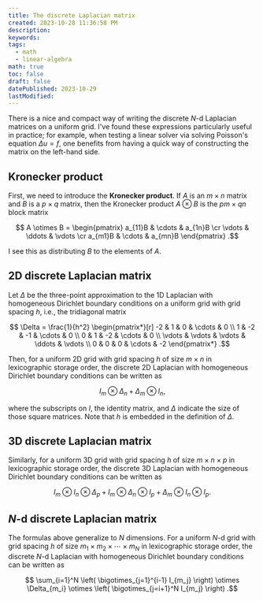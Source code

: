 ```yaml
---
title: The discrete Laplacian matrix
created: 2023-10-28 11:36:58 PM
description: 
keywords: 
tags: 
  - math
  - linear-algebra
math: true
toc: false
draft: false
datePublished: 2023-10-29
lastModified:
---
```


There is a nice and compact way of writing the discrete $N$-d Laplacian matrices on a uniform
grid. I've found these expressions particularly useful in practice; for example, when testing a
linear solver via solving Poisson's equation $\Delta u = f$, one benefits from having a quick way of constructing the matrix on the left-hand side.

## Kronecker product 

First, we need to introduce the **Kronecker product**.  If $A$ is an $m \times n$ matrix and $B$ is a $p \times q$ matrix, then the Kronecker product $A \otimes B$ is the $pm \times qn$ block matrix 

$$
A \otimes B = 
\begin{pmatrix}
a_{11}B & \cdots & a_{1n}B \cr 
\vdots & \ddots & \vdots \cr
a_{m1}B & \cdots & a_{mn}B
\end{pmatrix}
.$$

I see this as distributing $B$ to the elements of $A$.

## 2D discrete Laplacian matrix

Let $\Delta$ be the three-point approximation to the 1D Laplacian with homogeneous Dirichlet
boundary conditions on a uniform grid with grid spacing $h$, i.e., the tridiagonal matrix

$$
\Delta = \frac{1}{h^2}
\begin{pmatrix*}[r]
-2 & 1 & 0 & \cdots & 0 \\
1 & -2 & -1 & \cdots & 0 \\ 
0 & 1 & -2 & \cdots & 0 \\
\vdots & \vdots & \vdots & \ddots & \vdots \\
0 & 0 & 0 & \cdots & -2
\end{pmatrix*}
.$$

Then, for a uniform 2D grid with grid spacing $h$ of size $m \times n$ in lexicographic storage
order, the discrete 2D Laplacian with homogeneous Dirichlet boundary conditions can be written as

$$
I_m \otimes \Delta_n + \Delta_m \otimes I_n
,$$

where the subscripts on $I$, the identity matrix, and $\Delta$ indicate the size of those square
matrices. Note that $h$ is embedded in the definition of $\Delta$.

## 3D discrete Laplacian matrix

Similarly, for a uniform 3D grid with grid spacing $h$ of size $m \times n \times p$ in
lexicographic storage order, the discrete 3D Laplacian with homogeneous Dirichlet boundary
conditions can be written as

$$
I_m \otimes I_n \otimes \Delta_p + I_m \otimes \Delta_n \otimes I_p + \Delta_m \otimes I_n \otimes
I_p
.$$

## $N$-d discrete Laplacian matrix

The formulas above generalize to $N$ dimensions. For a uniform $N$-d grid with grid spacing $h$ of
size $m_1 \times m_2 \times \cdots \times m_N$ in lexicographic storage order, the discrete $N$-d
Laplacian with homogeneous Dirichlet boundary conditions can be written as

$$
\sum_{i=1}^N \left( \bigotimes_{j=1}^{i-1} I_{m_j} \right) \otimes \Delta_{m_i} \otimes \left(
\bigotimes_{j=i+1}^N I_{m_j} \right)
.$$
